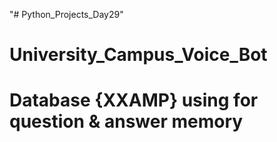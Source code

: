 "# Python_Projects_Day29" 
# University_Campus_Voice_Bot  
# Database {XXAMP} using for question & answer memory
